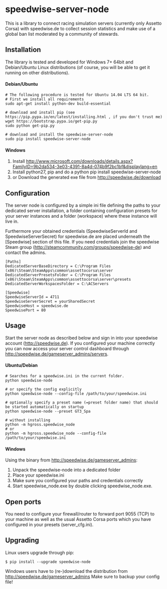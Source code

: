 # speedwise-server-node
This is a library to connect racing simulation servers (currently only Assetto Corsa) with speedwise.de to collect session statistics and make use of a global ban list moderated by a community of stewards.

## Installation
The library is tested and developed for Windows 7+ 64bit and Debian/Ubuntu Linux distributions (of course, you will be able to get it running on other distributions).

#### Debian/Ubuntu
```
# The following procedure is tested for Ubuntu 14.04 LTS 64 bit. 
# First we install all requirements
sudo apt-get install python-dev build-essential

# download and install pip (see https://pip.pypa.io/en/latest/installing.html , if you don't trust me)
wget https://bootstrap.pypa.io/get-pip.py
sudo python get-pip.py

# download and install the speedwise-server-node
sudo pip install speedwise-server-node
```

#### Windows
1. Install http://www.microsoft.com/downloads/details.aspx?FamilyID=9b2da534-3e03-4391-8a4d-074b9f2bc1bf&displaylang=en 
2. Install python27, pip and do a python pip install speedwise-server-node
3. or Download the generated exe file from http://speedwise.de/download

## Configuration
The server node is configured by a simple ini file defining the paths to your dedicated server installation, a folder containing configuration presets for your server instances and a folder (workspace) where these instance will live in.

Furthermore your obtained credentials (SpeedwiseServerId and SpeedwiseServerSecret) for speedwise.de are placed underneath the [Speedwise] section of this file. If you need credentials join the speedwise Steam group (http://steamcommunity.com/groups/speedwise-de) and contact the admins.

```
[Paths]
DedicatedServerBaseDirectory = C:\Program Files (x86)\Steam\SteamApps\common\assettocorsa\server
DedicatedServerPresetsFolder = C:\Program Files (x86)\Steam\SteamApps\common\assettocorsa\server\presets
DedicatedServerWorkspacesFolder = C:\ACServers

[Speedwise]
SpeedwiseServerId = 4711
SpeedwiseServerSecret = yourSharedSecret
SpeedwiseHost = speedwise.de
SpeedwisePort = 80
```

## Usage
Start the server node as described below and sign in into your speedwise account (http://speedwise.de). If you configured your machine correctly you can now access your server control dashboard through http://speedwise.de/gameserver_admins/servers.

#### Ubuntu/Debian
```
# Searches for a speedwise.ini in the current folder.
python speedwise-node

# or specify the config explicitly
python speedwise-node --config-file /path/to/your/speedwise.ini

# optionally specify a preset name (=preset folder name) that should be started automatically on startup
python speedwise-node --preset GT3_Spa

# without installing
python -m hgross.speedwise_node
# or
python -m hgross.speedwise_node --config-file /path/to/your/speedwise.ini
```

#### Windows
Using the binary from http://speedwise.de/gameserver_admins:
1. Unpack the speedwise-node into a dedicated folder
2. Place your speedwise.ini
3. Make sure you configured your paths and credentials correctly
4. Start speedwise_node.exe by double clicking speedwise_node.exe.


## Open ports
You need to configure your firewall/router to forward port 9055 (TCP) to your machine as well as the usual Assetto Corsa ports which you have configured in your presets (server_cfg.ini).

## Upgrading
Linux users upgrade through pip:
```
$ pip install --upgrade speedwise-node
```
Windows users have to (re-)download the distribution from http://speedwise.de/gameserver_admins
Make sure to backup your config file!